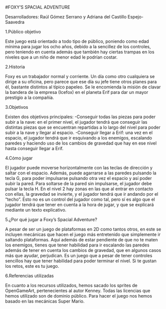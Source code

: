 
#FOXY’S SPACIAL ADVENTURE 

Desarrolladores: Raúl Gómez Serrano y Adriana del Castillo Espejo-Saavedra 

1.Público objetivo 

Este juego está orientado a todo tipo de público, poniendo como edad mínima para jugar los ocho años, debido a la sencillez de los controles, pero teniendo en cuenta además que también hay ciertas trampas en los niveles que a un niño de menor edad le podrían costar. 

2.Historia

Foxy es un trabajador normal y corriente. Un día como otro cualquiera se dirige a su oficina, pero parece que ese día su jefe tiene otros planes para él, bastante distintos al típico papeleo. Se le encomienda la misión de clavar la bandera de la empresa (Icefox) en el planeta Erif para dar un mayor prestigio a la compañía. 

3.Objetivos 

Existen dos objetivos principales: 
-Conseguir todas las piezas para poder subir a la nave: en el primer nivel, el jugador tendrá que conseguir las distintas piezas que se encuentran repartidas a lo largo del nivel para poder subir a la nave y llegar al espacio. 
-Conseguir llegar a Erif: una vez en el espacio, el jugador tendrá que ir esquivando a los enemigos, escalando paredes y haciendo uso de los cambios de gravedad que hay en ese nivel hasta conseguir llegar a Erif. 

4.Cómo jugar 

El jugador puede moverse horizontalmente con las teclas de dirección y saltar con el espacio. Además, puede agarrarse a las paredes pulsando la tecla G, para poder impulsarse pulsando otra vez el espacio y así poder subir la pared. Para soltarse de la pared sin impulsarse, el jugador debe pulsar la tecla H. 
En el nivel 2 hay zonas en las que al entrar en contacto con ellas, la gravedad se invierte, y el jugador tendrá que ir andando por el “techo”. Esto no es un control del jugador como tal, pero sí es algo que el jugador tendrá que tener en cuenta a la hora de jugar, y que se explicará mediante un texto explicativo.

5.¿Por qué jugar a Foxy’s Spacial Adventure? 

A pesar de ser un juego de plataformas en 2D como tantos otros, en este se incluyen mecánicas que hacen el juego más entretenido que simplemente ir saltando plataformas. Aquí además de estar pendiente de que no te maten los enemigos, tienes que tener habilidad para ir escalando las paredes además de tener en cuenta los cambios de gravedad, que en algunos casos más que ayudar, perjudican. Es un juego que a pesar de tener controles sencillos hay que tener habilidad para poder terminar el nivel. Si te gustan los retos, este es tu juego. 

6.Referencias utilizadas

En cuanto a los recursos utilizados, hemos sacado los sprites de OpenGameArt, pertenecientes al autor Kenney. Todas las licencias que hemos utilizado son de dominio público. Para hacer el juego nos hemos basado en las mecánicas Super Mario.
